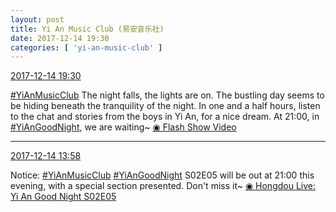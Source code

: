 ```yaml
---
layout: post
title: Yi An Music Club (易安音乐社)
date: 2017-12-14 19:30
categories: [ 'yi-an-music-club' ]
---
```


<div class="weibo-info">
  <a href="https://weibo.com/6094546964/FzDGCon9p">2017-12-14 19:30</a>
</div>

[#YiAnMusicClub](https://weibo.com/p/100808beae2e3e05b17b64f63ebedca39f19b2/super_index) The night falls, the lights are on. The bustling day seems to be hiding beneath the tranquility of the night. In one and a half hours, listen to the chat and stories from the boys in Yi An, for a nice dream. At 21:00, in [#YiAnGoodNight](https://weibo.com/p/10080892b104a59bff303ca883e7931b5b916e/super_index), we are waiting~ [◉ Flash Show Video](https://www.miaopai.com/show/issOqnSxo0b6pkJK8DquNY3u9EASNx08AenvkA__.htm)

<!-- more -->

---

<div class="weibo-info">
  <a href="https://weibo.com/6094546964/FzBw1824w">2017-12-14 13:58</a>
</div>

Notice: [#YiAnMusicClub](https://weibo.com/p/100808beae2e3e05b17b64f63ebedca39f19b2/super_index) [#YiAnGoodNight](https://weibo.com/p/10080892b104a59bff303ca883e7931b5b916e/super_index) S02E05 will be out at 21:00 this evening, with a special section presented. Don't miss it~ [◉ Hongdou Live: Yi An Good Night S02E05](http://www.hongdoufm.com/room/1077847404981518373)
